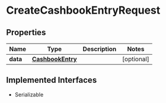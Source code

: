 

# CreateCashbookEntryRequest



## Properties

Name | Type | Description | Notes
------------ | ------------- | ------------- | -------------
**data** | [**CashbookEntry**](CashbookEntry.md) |  |  [optional]


## Implemented Interfaces

* Serializable


